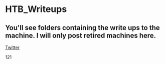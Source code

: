 # HTB_Writeups

## You'll see folders containing the write ups to the machine. I will only post retired machines here. 


[Twitter](https://twitter.com)

[Twitter]: https://twitter.com "twitter lifestyles"

[1]: https://en.wikipedia.org/wiki/Hobbit#Lifestyle "Hobbit lifestyles"

121
